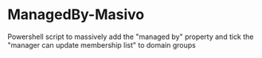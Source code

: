 # ManagedBy-Masivo
Powershell script to massively add the "managed by" property and tick the "manager can update membership list" to domain groups
